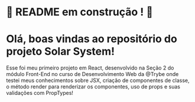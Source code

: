 # :construction: README em construção ! :construction:

# Olá, boas vindas ao repositório do projeto Solar System!

Esse foi meu primeiro projeto em React, desenvolvido na Seção 2 do módulo Front-End no curso de Desenvolvimento Web da @Trybe onde testei meus conhecimentos sobre JSX, criação de componentes de classe, o método render para renderizar os componentes, uso de props e suas validações com PropTypes!  
